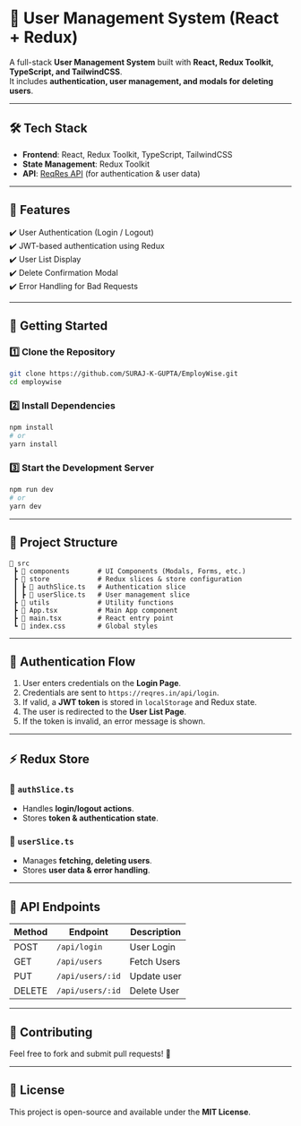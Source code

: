# 🚀 User Management System (React + Redux)

A full-stack **User Management System** built with **React, Redux Toolkit, TypeScript, and TailwindCSS**.  
It includes **authentication, user management, and modals for deleting users**.

---

## 🛠️ **Tech Stack**
- **Frontend**: React, Redux Toolkit, TypeScript, TailwindCSS
- **State Management**: Redux Toolkit
- **API**: [ReqRes API](https://reqres.in/) (for authentication & user data)

---

## 📌 **Features**
✔️ User Authentication (Login / Logout)  
✔️ JWT-based authentication using Redux  
✔️ User List Display  
✔️ Delete Confirmation Modal  
✔️ Error Handling for Bad Requests  

---

## 🚀 **Getting Started**

### 1️⃣ Clone the Repository
```sh
git clone https://github.com/SURAJ-K-GUPTA/EmployWise.git
cd employwise
```

### 2️⃣ Install Dependencies
```sh
npm install
# or
yarn install
```

### 3️⃣ Start the Development Server
```sh
npm run dev
# or
yarn dev
```

---

## 📂 **Project Structure**
```
📂 src
 ┣ 📂 components       # UI Components (Modals, Forms, etc.)
 ┣ 📂 store            # Redux slices & store configuration
 ┃ ┣ 📜 authSlice.ts   # Authentication slice
 ┃ ┣ 📜 userSlice.ts   # User management slice
 ┣ 📂 utils            # Utility functions
 ┣ 📜 App.tsx          # Main App component
 ┣ 📜 main.tsx         # React entry point
 ┗ 📜 index.css        # Global styles
```

---

## 🔑 **Authentication Flow**
1. User enters credentials on the **Login Page**.
2. Credentials are sent to `https://reqres.in/api/login`.
3. If valid, a **JWT token** is stored in `localStorage` and Redux state.
4. The user is redirected to the **User List Page**.
5. If the token is invalid, an error message is shown.

---

## ⚡ **Redux Store**
### **🔹 `authSlice.ts`**
- Handles **login/logout actions**.
- Stores **token & authentication state**.

### **🔹 `userSlice.ts`**
- Manages **fetching, deleting users**.
- Stores **user data & error handling**.

---

## 📜 **API Endpoints**
| Method | Endpoint               | Description           |
|--------|------------------------|-----------------------|
| POST   | `/api/login`           | User Login           |
| GET    | `/api/users`           | Fetch Users          |
| PUT    | ` /api/users/:id ` | Update user  |
| DELETE | `/api/users/:id`       | Delete User          |

---


## 🎉 **Contributing**
Feel free to fork and submit pull requests! 🚀

---

## 📄 **License**
This project is open-source and available under the **MIT License**.
